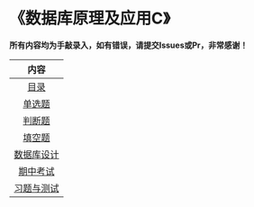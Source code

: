 # 《数据库原理及应用C》
**所有内容均为手敲录入，如有错误，请提交Issues或Pr，非常感谢！**

|内容|
|:---:|
| [目录](https://github.com/ooyq/docs/blob/main/exam/database/directory.md) |
| [单选题](https://github.com/ooyq/docs/blob/main/exam/database/choice.md) |
| [判断题](https://github.com/ooyq/docs/blob/main/exam/database/judge.md) | 
| [填空题](https://github.com/ooyq/docs/blob/main/exam/database/completion.md) | 
| [数据库设计](https://github.com/ooyq/docs/blob/main/exam/database/databaseDesign/readme.md) | 
| [期中考试](https://github.com/ooyq/docs/blob/main/exam/database/midtermExam/readme.md) | 
| [习题与测试](https://github.com/ooyq/docs/blob/main/exam/database/exercises/readme.md) | 
